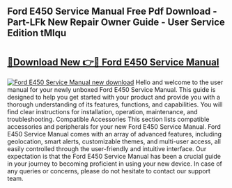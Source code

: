 ## Ford E450 Service Manual Free Pdf Download - Part-LFk New Repair Owner Guide - User Service Edition tMlqu

# <h2><a href="http://bc75195.oget.top/?id=Ford+E450+Service+Manual">🔗Download New 👉🔴 Ford E450 Service Manual</a></h2>

[![Ford E450 Service Manual new download](https://i.imgur.com/5g1atiW.png)](http://bc75195.oget.top/?id=Ford+E450+Service+Manual)
Hello and welcome to the user manual for your newly unboxed Ford E450 Service Manual. This guide is designed to help you get started with your product and provide you with a thorough understanding of its features, functions, and capabilities. You will find clear instructions for installation, operation, maintenance, and troubleshooting. Compatible Accessories This section lists compatible accessories and peripherals for your new Ford E450 Service Manual. Ford E450 Service Manual comes with an array of advanced features, including geolocation, smart alerts, customizable themes, and multi-user access, all easily controlled through the user-friendly and intuitive interface. Our expectation is that the Ford E450 Service Manual has been a crucial guide in your journey to becoming proficient in using your new device. In case of any queries or concerns, please do not hesitate to contact our support team.
